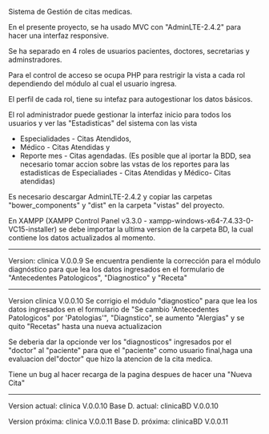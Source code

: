 Sistema de Gestión de citas medicas.

En el presente proyecto, se ha usado MVC con "AdminLTE-2.4.2" para hacer una interfaz responsive. 

Se ha separado en 4 roles de usuarios pacientes, doctores, secretarias y adminstradores. 

Para el control de acceso se ocupa PHP para restrigir la vista a cada rol dependiendo del módulo al cual el usuario ingresa.

El perfil de cada rol, tiene su intefaz para autogestionar los datos básicos.

El rol administrador puede gestionar la interfaz inicio para todos los usuarios y ver las "Estadisticas" del sistema con las vista 
- Especialidades - Citas Atendidos, 
- Médico - Citas Atendidas y 
- Reporte mes - Citas agendadas.
(Es posible que al iportar la BDD, sea necesario tomar accion sobre las vstas de los reportes para las estadisticas de Especialiades - Citas Atendidas y Médico- Citas atendidas)

Es necesario descargar AdminLTE-2.4.2 y copiar las carpetas "bower_components" y "dist" en la carpeta "vistas" del proyecto. 

En XAMPP (XAMPP Control Panel v3.3.0 - xampp-windows-x64-7.4.33-0-VC15-installer) se debe importar la ultima version de la carpeta BD, la cual contiene los datos actualizados al momento.

***********
Version: clinica V.0.0.9
Se encuentra pendiente la corrección para el módulo diagnóstico para que lea los datos ingresados en el formulario de "Antecedentes Patologicos", "Diagnostico" y "Receta"
***********
Version clinica V.0.0.10
Se corrigio el módulo "diagnostico" para que lea los datos ingresados en el formulario de "Se cambio 'Antecedentes Patologicos" por 'Patologias'", "Diagnstico", se aumento "Alergias" y se quito "Recetas" hasta una nueva actualizacion

Se deberia dar la opcionde ver los "diagnosticos" ingresados por el "doctor" al "paciente" para que el "paciente" como usuario final,haga una evaluacion del"doctor" que hizo la atencion de la cita medica.

Tiene un bug al hacer recarga de la pagina despues de hacer una "Nueva Cita"
*************

Version actual: clinica V.0.0.10
Base D. actual: clinicaBD V.0.0.10

Version próxima: clinica V.0.0.11
Base D. próxima: clinicaBD V.0.0.11
